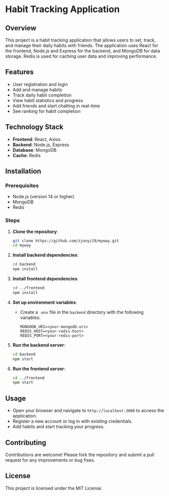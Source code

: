 # Habit Tracking Application

## Overview

This project is a habit tracking application that allows users to set, track, and manage their daily habits with friends. The application uses React for the frontend, Node.js and Express for the backend, and MongoDB for data storage. Redis is used for caching user data and improving performance.

## Features

- User registration and login
- Add and manage habits
- Track daily habit completion
- View habit statistics and progress
- Add friends and start chatting in real-time
- See ranking for habit completion

## Technology Stack

- **Frontend**: React, Axios
- **Backend**: Node.js, Express
- **Database**: MongoDB
- **Cache**: Redis

## Installation

### Prerequisites

- Node.js (version 14 or higher)
- MongoDB
- Redis

### Steps

1. **Clone the repository**:
   ```bash
   git clone https://github.com/zjunyi19/myway.git
   cd myway
   ```

2. **Install backend dependencies**:
   ```bash
   cd backend
   npm install
   ```

3. **Install frontend dependencies**:
   ```bash
   cd ../frontend
   npm install
   ```

4. **Set up environment variables**:
   - Create a `.env` file in the `backend` directory with the following variables:
     ```
     MONGODB_URI=<your-mongodb-uri>
     REDIS_HOST=<your-redis-host>
     REDIS_PORT=<your-redis-port>
     ```

5. **Run the backend server**:
   ```bash
   cd backend
   npm start
   ```

6. **Run the frontend server**:
   ```bash
   cd ../frontend
   npm start
   ```

## Usage

- Open your browser and navigate to `http://localhost:3000` to access the application.
- Register a new account or log in with existing credentials.
- Add habits and start tracking your progress.

## Contributing

Contributions are welcome! Please fork the repository and submit a pull request for any improvements or bug fixes.

## License

This project is licensed under the MIT License.